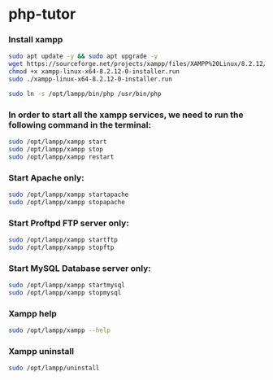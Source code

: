 # php-tutor

### Install xampp
```bash
sudo apt update -y && sudo apt upgrade -y
wget https://sourceforge.net/projects/xampp/files/XAMPP%20Linux/8.2.12/xampp-linux-x64-8.2.12-0-installer.run
chmod +x xampp-linux-x64-8.2.12-0-installer.run
sudo ./xampp-linux-x64-8.2.12-0-installer.run
```

```bash
sudo ln -s /opt/lampp/bin/php /usr/bin/php
```

### In order to start all the xampp services, we need to run the following command in the terminal:
```bash
sudo /opt/lampp/xampp start
sudo /opt/lampp/xampp stop
sudo /opt/lampp/xampp restart
```

### Start Apache only:
```bash
sudo /opt/lampp/xampp startapache
sudo /opt/lampp/xampp stopapache
```

### Start Proftpd FTP server only:
```bash
sudo /opt/lampp/xampp startftp
sudo /opt/lampp/xampp stopftp
```

### Start MySQL Database server only:
```bash
sudo /opt/lampp/xampp startmysql
sudo /opt/lampp/xampp stopmysql
```

### Xampp help
```bash
sudo /opt/lampp/xampp --help
```

### Xampp uninstall
```bash
sudo /opt/lampp/uninstall
```